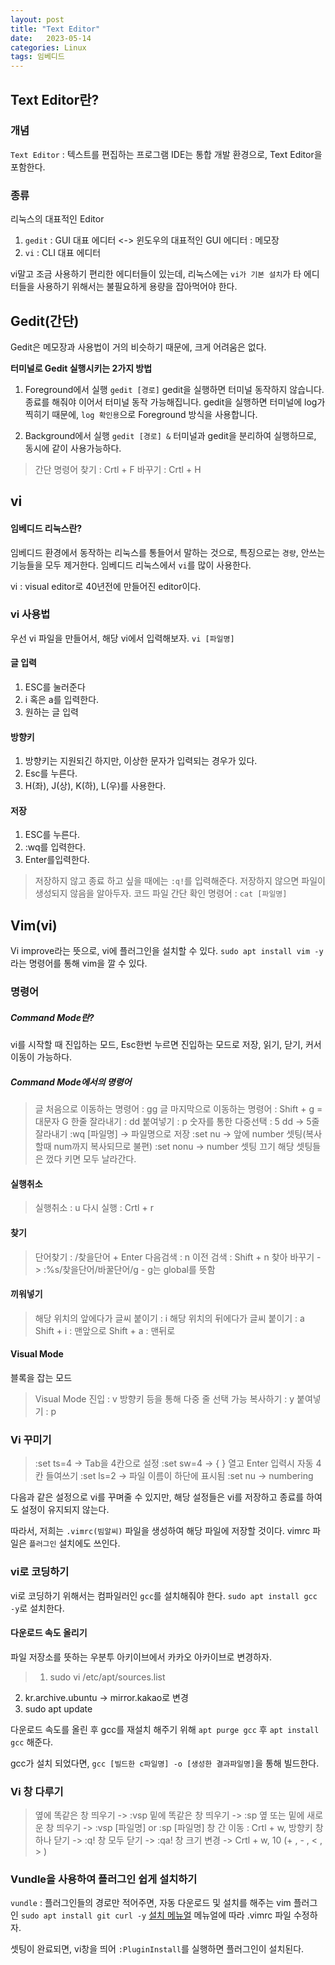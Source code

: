 ```yaml
---
layout: post
title: "Text Editor"
date:   2023-05-14
categories: Linux
tags: 임베디드
---
```


## Text Editor란?
### 개념
`Text Editor` : 텍스트를 편집하는 프로그램
IDE는 통합 개발 환경으로, Text Editor을 포함한다.

### 종류
리눅스의 대표적인 Editor

1. `gedit` : GUI 대표 에디터  <-> 윈도우의 대표적인 GUI 에디터 : 메모장
2. `vi` : CLI 대표 에디터

vi말고 조금 사용하기 편리한 에디터들이 있는데, 리눅스에는 `vi가 기본 설치`가 타 에디터들을 사용하기 위해서는 불필요하게 용량을 잡아먹어야 한다.

## Gedit(간단)
Gedit은 메모장과 사용법이 거의 비슷하기 때문에, 크게 어려움은 없다.

**터미널로 Gedit 실행시키는 2가지 방법**

1. Foreground에서 실행 `gedit [경로]`
gedit을 실행하면 터미널 동작하지 않습니다. 종료를 해줘야 이어서 터미널 동작 가능해집니다.
gedit을 실행하면 터미널에 log가 찍히기 때문에, `log 확인용`으로 Foreground 방식을 사용합니다.

2. Background에서 실행 `gedit [경로] &`
터미널과 gedit을 분리하여 실행하므로, 동시에 같이 사용가능하다.

> 간단 명령어
찾기 : Crtl + F 
바꾸기 : Crtl + H

## vi 
#### 임베디드 리눅스란?
임베디드 환경에서 동작하는 리눅스를 통들어서 말하는 것으로, 특징으로는 `경량`, 안쓰는 기능들을 모두 제거한다. 임베디드 리눅스에서 `vi`를 많이 사용한다.

vi : visual editor로 40년전에 만들어진 editor이다.

### vi 사용법
우선 vi 파일을 만들어서, 해당 vi에서 입력해보자.
`vi [파일명]`
 
#### 글 입력
 1. ESC를 눌러준다
 2. i 혹은 a를 입력한다.
 3. 원하는 글 입력
 
#### 방향키
 1. 방향키는 지원되긴 하지만, 이상한 문자가 입력되는 경우가 있다.
 2. Esc를 누른다.
 3. H(좌), J(상), K(하), L(우)를 사용한다.
 
#### 저장
 1. ESC를 누른다.
 2. :wq를 입력한다.
 3. Enter를입력한다.
 
 >저장하지 않고 종료 하고 싶을 때에는 `:q!`를 입력해준다.
 저장하지 않으면 파일이 생성되지 않음을 알아두자.
 코드 파일 간단 확인 명령어 : `cat [파일명]`
 
 ## Vim(vi)
 Vi improve라는 뜻으로, vi에 플러그인을 설치할 수 있다.
 `sudo apt install vim -y`라는 명령어를 통해 vim을 깔 수 있다.
 
 ### 명령어
 ##### Command Mode란? 
 vi를 시작할 때 진입하는 모드, Esc한번 누르면 진입하는 모드로 저장, 읽기, 닫기, 커서 이동이 가능하다.
 
 ##### Command Mode에서의 명령어
 > 글 처음으로 이동하는 명령어 : gg
 글 마지막으로 이동하는 명령어 : Shift + g = 대문자 G
 한줄 잘라내기 : dd
 붙여넣기 : p
 숫자를 통한 다중선택 : 5 dd -> 5줄 잘라내기
 :wq [파일명] -> 파일명으로 저장
 :set nu -> 앞에 number 셋팅(복사할때 num까지 복사되므로 불편)
 :set nonu -> number 셋팅 끄기
 해당 셋팅들은 껐다 키면 모두 날라간다.
 
 #### 실행취소
 >실행취소 : u
 다시 실행 : Crtl + r
 
 #### 찾기
 >단어찾기 : /찾을단어 + Enter
 다음검색 : n
 이전 검색 : Shift + n
 찾아 바꾸기 -> :%s/찾을단어/바꿀단어/g - g는 global를 뜻함 
 
 #### 끼워넣기
 >해당 위치의 앞에다가 글씨 붙이기 : i
 해당 위치의 뒤에다가 글씨 붙이기 : a
 Shift + i : 맨앞으로
 Shift + a : 맨뒤로
 
 #### Visual Mode
 블록을 잡는 모드
 >Visual Mode 진입 : v
 방향키 등을 통해 다중 줄 선택 가능
 복사하기 : y
 붙여넣기 : p
 
 ### Vi 꾸미기
 > :set ts=4 -> Tab을 4칸으로 설정
 :set sw=4 -> { } 열고 Enter 입력시 자동 4칸 들여쓰기
 :set ls=2 -> 파일 이름이 하단에 표시됨
 :set nu -> numbering
 
 다음과 같은 설정으로 vi를 꾸며줄 수 있지만, 해당 설정들은 vi를 저장하고 종료를 하여도 설정이 유지되지 않는다.
 
 따라서, 저희는 `.vimrc(빔알씨)` 파일을 생성하여 해당 파일에 저장할 것이다.
 vimrc 파일은 `플러그인` 설치에도 쓰인다.
 
 ### vi로 코딩하기
 vi로 코딩하기 위해서는 컴파일러인 `gcc`를 설치해줘야 한다.
 `sudo apt install gcc -y`로 설치한다.
 
 #### 다운로드 속도 올리기
 파일 저장소를 뜻하는 우분투 아키이브에서 카카오 아카이브로 변경하자.
 
> 1. sudo vi /etc/apt/sources.list
 2. kr.archive.ubuntu -> mirror.kakao로 변경
 3. sudo apt update

다운로드 속도를 올린 후 gcc를 재설치 해주기 위해 `apt purge gcc` 후 `apt install gcc` 해준다.
 
gcc가 설치 되었다면, `gcc [빌드한 c파일명] -o [생성한 결과파일명]`을 통해 빌드한다.

### Vi 창 다루기
> 옆에 똑같은 창 띄우기 -> :vsp
밑에 똑같은 창 띄우기 -> :sp
옆 또는 밑에 새로운 창 띄우기 -> :vsp [파일명] or :sp [파일명]
창 간 이동 : Crtl + w, 방향키
창 하나 닫기 -> :q!
창 모두 닫기 -> :qa!
창 크기 변경 -> Crtl + w, 10 (+ , - , < , > )

### Vundle을 사용하여 플러그인 쉽게 설치하기
`vundle` : 플러그인들의 경로만 적어주면, 자동 다운로드 및 설치를 해주는 vim 플러그인
`sudo apt install git curl -y`
[설치 메뉴얼](https://github.com/VundleVim/Vundle.vim/blob/master/README_KR.md)
메뉴얼에 따라 .vimrc 파일 수정하자.

셋팅이 완료되면, vi창을 띄어 `:PluginInstall`를 실행하면 플러그인이 설치된다.


 


